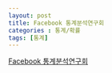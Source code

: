```yaml
---
layout: post
title: Facebook 통계분석연구회
categories : 통계/확률
tags: [통계]
---
```


[Facebook 통계분석연구회](https://www.facebook.com/groups/statsas/?hc_ref=NEWSFEED)



